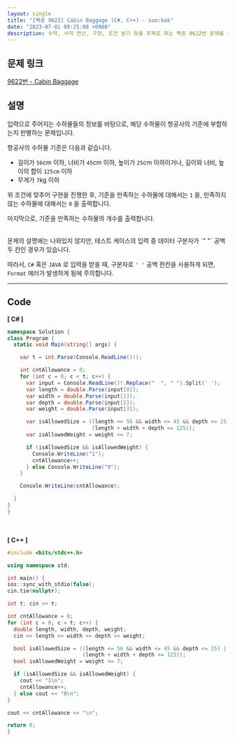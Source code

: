 ```yaml
---
layout: single
title: "[백준 9622] Cabin Baggage (C#, C++) - soo:bak"
date: "2023-07-01 09:25:00 +0900"
description: 수학, 사칙 연산, 구현, 조건 분기 등을 주제로 하는 백준 9622번 문제를 C++ C# 으로 풀이 및 해설
---
```


## 문제 링크
  [9622번 - Cabin Baggage](https://www.acmicpc.net/problem/9622)

## 설명
입력으로 주어지는 수하물들의 정보를 바탕으로, 해당 수하물이 항공사의 기준에 부합하는지 판별하는 문제입니다. <br>

항공사의 수하물 기준은 다음과 같습니다. <br>
- 길이가 `56`cm 이하, 너비가 `45`cm 이하, 높이가 `25`cm 이하이거나, 길이와 너비, 높이의 합이 `125cm` 이하<br>
- 무게가 `7`kg 이하 <br>

위 조건에 맞추어 구현을 진행한 후, 기준을 만족하는 수하물에 대해서는 `1` 을, 만족하지 않는 수하물에 대해서는 `0` 을 출력합니다. <br>

마지막으로, 기준을 만족하는 수하물의 개수를 출력합니다. <br>

<br>
문제의 설명에는 나와있지 않지만, 테스트 케이스의 입력 중 데이터 구분자가 `"  "` 공백 두 칸인 경우가 있습니다.<br>

따라서, `C#` 혹은 `JAVA` 로 입력을 받을 때, 구분자로 `' '` 공백 한칸을 사용하게 되면, `Format` 에러가 발생하게 됨에 주의합니다. <br>

- - -

## Code
<b>[ C# ] </b>
<br>

  ```c#
namespace Solution {
  class Program {
    static void Main(string[] args) {

      var t = int.Parse(Console.ReadLine()!);

      int cntAllowance = 0;
      for (int c = 0; c < t; c++) {
        var input = Console.ReadLine()!.Replace("  ", " ").Split(' ');
        var length = double.Parse(input[0]);
        var width = double.Parse(input[1]);
        var depth = double.Parse(input[2]);
        var weight = double.Parse(input[3]);

        var isAllowedSize = ((length <= 56 && width <= 45 && depth <= 25) ||
                             (length + width + depth <= 125));
        var isAllowedWeight = weight <= 7;

        if (isAllowedSize && isAllowedWeight) {
          Console.WriteLine("1");
          cntAllowance++;
        } else Console.WriteLine("0");
      }

      Console.WriteLine(cntAllowance);

    }
  }
}
  ```
<br><br>
<b>[ C++ ] </b>
<br>

  ```c++
#include <bits/stdc++.h>

using namespace std;

int main() {
  ios::sync_with_stdio(false);
  cin.tie(nullptr);

  int t; cin >> t;

  int cntAllowance = 0;
  for (int c = 0; c < t; c++) {
    double length, width, depth, weight;
    cin >> length >> width >> depth >> weight;

    bool isAllowedSize = ((length <= 56 && width <= 45 && depth <= 25) ||
                          (length + width + depth <= 125));
    bool isAllowedWeight = weight <= 7;

    if (isAllowedSize && isAllowedWeight) {
      cout << "1\n";
      cntAllowance++;
    } else cout << "0\n";
  }

  cout << cntAllowance << "\n";

  return 0;
}
  ```
